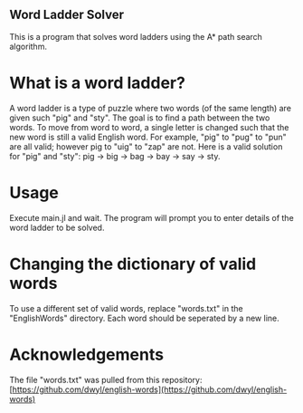 ## Word Ladder Solver

This is a program that solves word ladders using the A* path search algorithm.

# What is a word ladder?

A word ladder is a type of puzzle where two words (of the same length) are given such "pig" and "sty". The goal is to find a path between the two words. To move from word to word, a single letter is changed such that the new word is still a valid English word. For example, "pig" to "pug" to "pun" are all valid; however pig to "uig" to "zap" are not. Here is a valid solution for "pig" and "sty": pig -> big -> bag -> bay -> say -> sty.

# Usage 

Execute main.jl and wait. The program will prompt you to enter details of the word ladder to be solved. 

# Changing the dictionary of valid words

To use a different set of valid words, replace "words.txt" in the "EnglishWords" directory. Each word should be seperated by a new line.

# Acknowledgements

The file "words.txt" was pulled from this repository: [https://github.com/dwyl/english-words](https://github.com/dwyl/english-words)
